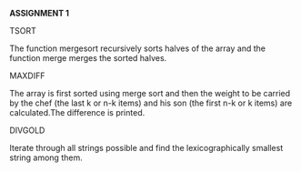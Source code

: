 **ASSIGNMENT 1**

TSORT

The function mergesort recursively sorts halves of the array and the function merge merges the sorted halves. 

MAXDIFF

The array is first sorted using merge sort and then the weight to be carried by the chef (the last k or n-k items) and his son (the first n-k or k items) are calculated.The difference is printed. 

DIVGOLD

Iterate through all strings possible and find the lexicographically smallest string among them.